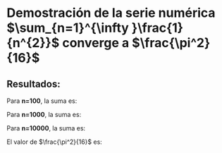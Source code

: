 <!DOCTYPE html>
<html>
<head>
  <title>Demostración de la serie numérica</title>
</head>
<body>
  <h1>Demostración de la serie numérica $\sum_{n=1}^{\infty }\frac{1}{n^{2}}$ converge a $\frac{\pi^2}{16}$</h1>

  <h2>Resultados:</h2>
  <p>Para <strong>n=100</strong>, la suma es: <span id="result-100"></span></p>
  <p>Para <strong>n=1000</strong>, la suma es: <span id="result-1000"></span></p>
  <p>Para <strong>n=10000</strong>, la suma es: <span id="result-10000"></span></p>

  <p>El valor de $\frac{\pi^2}{16}$ es: <span id="pi-squared-16"></span></p>

  <script>
    // Para n=100
    let v100 = Array.from({ length: 100 }, (_, i) => i + 1);
    let term100 = v100.map(n => 1 / (n ** 2));
    let result100 = term100.reduce((acc, cur) => acc + cur, 0);
    document.getElementById('result-100').textContent = result100.toFixed(4);

    // Para n=1000
    let v1000 = Array.from({ length: 1000 }, (_, i) => i + 1);
    let term1000 = v1000.map(n => 1 / (n ** 2));
    let result1000 = term1000.reduce((acc, cur) => acc + cur, 0);
    document.getElementById('result-1000').textContent = result1000.toFixed(4);

    // Para n=10000
    let v10000 = Array.from({ length: 10000 }, (_, i) => i + 1);
    let term10000 = v10000.map(n => 1 / (n ** 2));
    let result10000 = term10000.reduce((acc, cur) => acc + cur, 0);
    document.getElementById('result-10000').textContent = result10000.toFixed(4);

    // Valor de π^2/16
    document.getElementById('pi-squared-16').textContent = (Math.PI ** 2 / 16).toFixed(4);
  </script>
</body>
</html>
